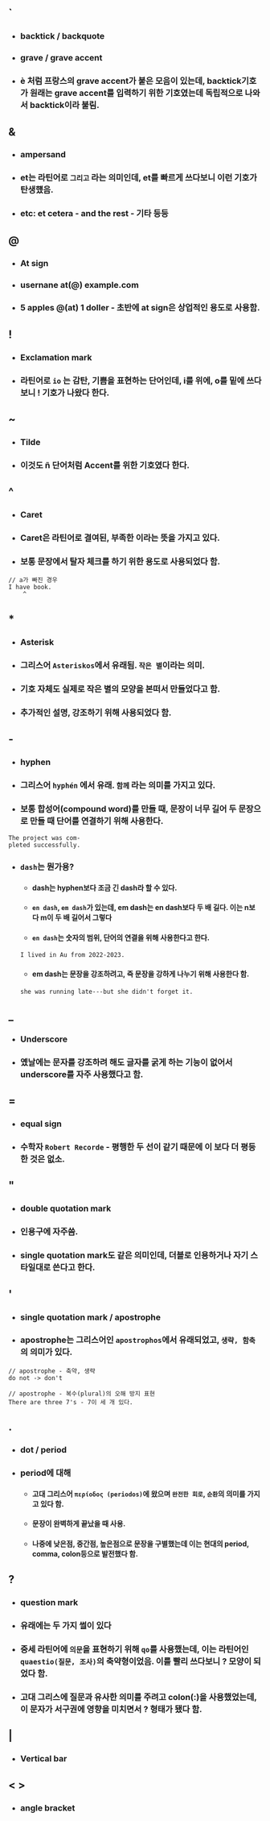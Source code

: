 ## `

- ### backtick / backquote

- ### grave / grave accent

- ### è 처럼 프랑스의 grave accent가 붙은 모음이 있는데, backtick기호가 원래는 grave accent를 입력하기 위한 기호였는데 독립적으로 나와서 backtick이라 불림.

## &

- ### ampersand

- ### et는 라틴어로 `그리고` 라는 의미인데, et를 빠르게 쓰다보니 이런 기호가 탄생헀음.

- ### etc: et cetera - and the rest - 기타 등등

## @

- ### At sign

- ### usernane at(@) example.com

- ### 5 apples @(at) 1 doller - 초반에 at sign은 상업적인 용도로 사용함.

## !

- ### Exclamation mark

- ### 라틴어로 `io` 는 감탄, 기쁨을 표현하는 단어인데, i를 위에, o를 밑에 쓰다보니 ! 기호가 나왔다 한다.

## ~

- ### Tilde

- ### 이것도 ñ 단어처럼 Accent를 위한 기호였다 한다.

## ^

- ### Caret

- ### Caret은 라틴어로 결여된, 부족한 이라는 뜻을 가지고 있다.

- ### 보통 문장에서 탈자 체크를 하기 위한 용도로 사용되었다 함.

```text
// a가 빠진 경우
I have book.
    ^
```

## \*

- ### Asterisk

- ### 그리스어 `Asteriskos`에서 유래됨. `작은 별`이라는 의미.

- ### 기호 자체도 실제로 작은 별의 모양을 본떠서 만들었다고 함.

- ### 추가적인 설명, 강조하기 위해 사용되었다 함.

## -

- ### hyphen

- ### 그리스어 `hyphén` 에서 유래. `함께` 라는 의미를 가지고 있다.

- ### 보통 합성어(compound word)를 만들 때, 문장이 너무 길어 두 문장으로 만들 때 단어를 연결하기 위해 사용한다.

```text
The project was com-
pleted successfully.
```

- ### `dash`는 뭔가용?

  - #### dash는 hyphen보다 조금 긴 dash라 할 수 있다.

  - #### `en dash`, `em dash`가 있는데, em dash는 en dash보다 두 배 길다. 이는 n보다 m이 두 배 길어서 그렇다

  - #### `en dash`는 숫자의 범위, 단어의 연결을 위해 사용한다고 한다.

  ```text
  I lived in Au from 2022-2023.
  ```

  - #### em dash는 문장을 강조하려고, 즉 문장을 강하게 나누기 위해 사용한다 함.

  ```text
  she was running late---but she didn't forget it.
  ```

## \_

- ### Underscore

- ### 옜날에는 문자를 강조하려 해도 글자를 굵게 하는 기능이 없어서 underscore를 자주 사용했다고 함.

## =

- ### equal sign

- ### 수학자 `Robert Recorde` - 평행한 두 선이 같기 때문에 이 보다 더 평등한 것은 없소.

## "

- ### double quotation mark

- ### 인용구에 자주씀.

- ### single quotation mark도 같은 의미인데, 더블로 인용하거나 자기 스타일대로 쓴다고 한다.

## '

- ### single quotation mark / apostrophe

- ### apostrophe는 그리스어인 `apostrophos`에서 유래되었고, `생략, 함축`의 의미가 있다.

```
// apostrophe - 축약, 생략
do not -> don't

// apostrophe - 복수(plural)의 오해 방지 표현
There are three 7's - 7이 세 개 있다.
```

## .

- ### dot / period

- ### period에 대해

  - #### 고대 그리스어 `περίοδος (periodos)`에 왔으며 `완전한 회로`, `순환`의 의미를 가지고 있다 함.

  - #### 문장이 완벽하게 끝났을 때 사용.

  - #### 나중에 낮은점, 중간점, 높은점으로 문장을 구별했는데 이는 현대의 period, comma, colon등으로 발전했다 함.

## ?

- ### question mark

- ### 유래에는 두 가지 썰이 있다

- ### 중세 라틴어에 `의문`을 표현하기 위해 `qo`를 사용했는데, 이는 라틴어인 `quaestio(질문, 조사)`의 축약형이었음. 이를 빨리 쓰다보니 ? 모양이 되었다 함.

- ### 고대 그리스에 질문과 유사한 의미를 주려고 colon(:)을 사용했었는데, 이 문자가 서구권에 영향을 미치면서 ? 형태가 됐다 함.

## |

- ### Vertical bar

## < >

- ### angle bracket
